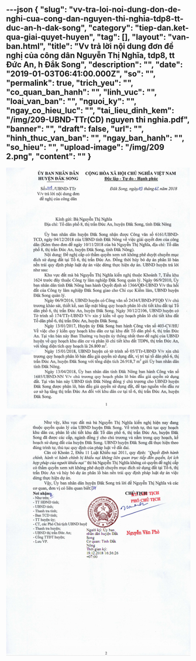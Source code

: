 ---json
{
    "slug": "vv-tra-loi-noi-dung-don-de-nghi-cua-cong-dan-nguyen-thi-nghia-tdp8-tt-duc-an-h-dak-song",
    "category": "tiep-dan.ket-qua-giai-quyet-huyen",
    "tag": [],
    "layout": "van-ban.html",
    "title": "Vv trả lời nội dung đơn đề nghị của công dân Nguyễn Thị Nghĩa, tdp8, tt Đức An, h Đắk Song",
    "description": "",
    "date": "2019-01-03T06:41:00.000Z",
    "so": "",
    "permalink": true,
    "trich_yeu": "",
    "co_quan_ban_hanh": "",
    "linh_vuc": "",
    "loai_van_ban": "",
    "nguoi_ky": "",
    "ngay_co_hieu_luc": "",
    "tai_lieu_dinh_kem": "/img/209-UBND-TTr(CD) nguyen thi nghia.pdf",
    "banner": "",
    "draft": false,
    "url": "",
    "hinh_thuc_van_ban": "",
    "ngay_ban_hanh": "",
    "so_hieu": "",
    "upload-image": "/img/209 2.png",
    "__content__": ""
}
---
<p><img alt="" src="/img/209 1.png" /></p>

<p><img alt="" src="/img/209 2.png" /></p>

